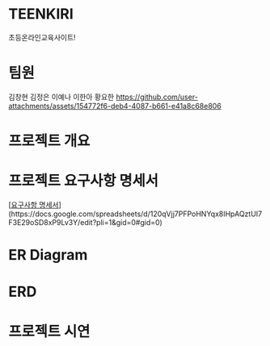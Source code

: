 # TEENKIRI
초등온라인교육사이트!

# 팀원
김창현 김정은 이예나 이한아 황요한
https://github.com/user-attachments/assets/154772f6-deb4-4087-b661-e41a8c68e806


# 프로젝트 개요

# 프로젝트 요구사항 명세서
[[요구사항 명세서]([https://github.com/beyond-sw-camp/be07-1st-7team-Tabling/blob/main/PDF%20file/Software%20Requirements%20Specification.pdf](https://docs.google.com/spreadsheets/d/120qVjj7PFPoHNYqx8IHpAQztUI7F3E29oSD8xP9Lv3Y/edit?pli=1&gid=0#gid=0))](https://docs.google.com/spreadsheets/d/120qVjj7PFPoHNYqx8IHpAQztUI7F3E29oSD8xP9Lv3Y/edit?pli=1&gid=0#gid=0)

# ER Diagram


# ERD


# 프로젝트 시연
